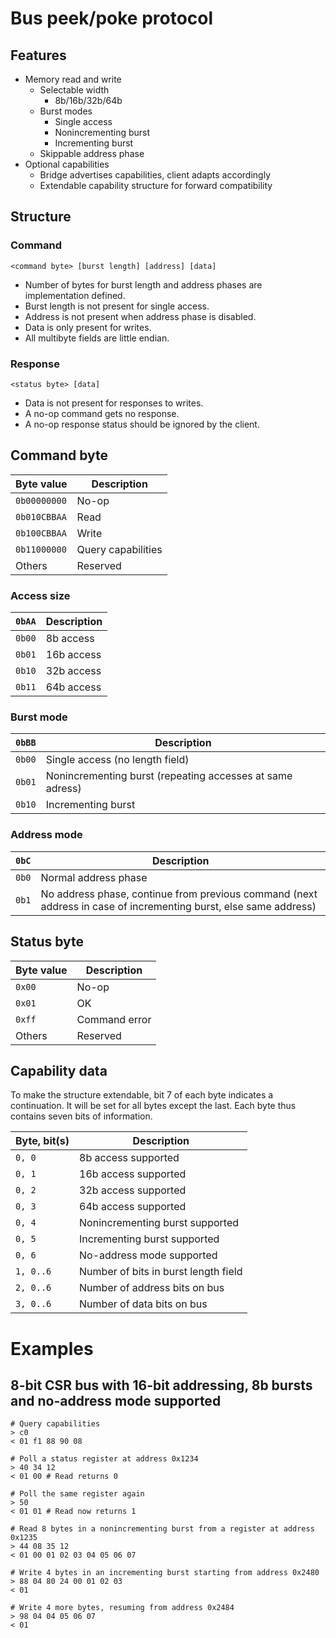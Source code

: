 # Bus peek/poke protocol

## Features
- Memory read and write
  - Selectable width
    - 8b/16b/32b/64b
  - Burst modes
    - Single access
    - Nonincrementing burst
    - Incrementing burst
  - Skippable address phase
- Optional capabilities
  - Bridge advertises capabilities, client adapts accordingly
  - Extendable capability structure for forward compatibility

## Structure

### Command
`<command byte> [burst length] [address] [data]`

- Number of bytes for burst length and address phases are implementation defined.
- Burst length is not present for single access.
- Address is not present when address phase is disabled.
- Data is only present for writes.
- All multibyte fields are little endian.

### Response
`<status byte> [data]`

- Data is not present for responses to writes.
- A no-op command gets no response.
- A no-op response status should be ignored by the client.

## Command byte

| Byte value   | Description
| ------------ | -----------
| `0b00000000` | No-op
| `0b010CBBAA` | Read
| `0b100CBBAA` | Write
| `0b11000000` | Query capabilities
| Others       | Reserved

### Access size
| `0bAA` | Description
| ------ | -----------
| `0b00` | 8b access
| `0b01` | 16b access
| `0b10` | 32b access
| `0b11` | 64b access

### Burst mode
| `0bBB` | Description
| ------ | -----------
| `0b00` | Single access (no length field)
| `0b01` | Nonincrementing burst (repeating accesses at same adress)
| `0b10` | Incrementing burst

### Address mode
| `0bC` | Description
| ----- | -----------
| `0b0` | Normal address phase
| `0b1` | No address phase, continue from previous command (next address in case of incrementing burst, else same address)

## Status byte
| Byte value | Description
| ---------- | -----------
| `0x00`     | No-op
| `0x01`     | OK
| `0xff`     | Command error
| Others     | Reserved

## Capability data
To make the structure extendable, bit 7 of each byte indicates a continuation.
It will be set for all bytes except the last.
Each byte thus contains seven bits of information.

| Byte, bit(s) | Description
| ------------ | -----------
| `0, 0`       | 8b access supported
| `0, 1`       | 16b access supported
| `0, 2`       | 32b access supported
| `0, 3`       | 64b access supported
| `0, 4`       | Nonincrementing burst supported
| `0, 5`       | Incrementing burst supported
| `0, 6`       | No-address mode supported
| `1, 0..6`    | Number of bits in burst length field
| `2, 0..6`    | Number of address bits on bus
| `3, 0..6`    | Number of data bits on bus

# Examples

## 8-bit CSR bus with 16-bit addressing, 8b bursts and no-address mode supported

```
# Query capabilities
> c0
< 01 f1 88 90 08

# Poll a status register at address 0x1234
> 40 34 12
< 01 00 # Read returns 0

# Poll the same register again
> 50
< 01 01 # Read now returns 1

# Read 8 bytes in a nonincrementing burst from a register at address 0x1235
> 44 08 35 12 
< 01 00 01 02 03 04 05 06 07

# Write 4 bytes in an incrementing burst starting from address 0x2480
> 88 04 80 24 00 01 02 03
< 01

# Write 4 more bytes, resuming from address 0x2484
> 98 04 04 05 06 07
< 01
```
